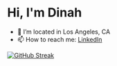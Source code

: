# Hi, I'm Dinah

- 📍 I’m located in Los Angeles, CA
- 📫 How to reach me: <a href="https://www.linkedin.com/in/dinahbrito/">LinkedIn</a>

[![GitHub Streak](https://github-readme-streak-stats.herokuapp.com/?user=dinahbrito)](https://git.io/streak-stats)

<!--
**dinahbrito/dinahbrito** is a ✨ _special_ ✨ repository because its `README.md` (this file) appears on your GitHub profile.

Here are some ideas to get you started:

- 🔭 I’m currently working on ...
- 🌱 I’m currently learning ...
- 👯 I’m looking to collaborate on ...
- 🤔 I’m looking for help with ...
- 💬 Ask me about ...
- 📫 How to reach me: ...
- 😄 Pronouns: ...
- ⚡ Fun fact: ...


